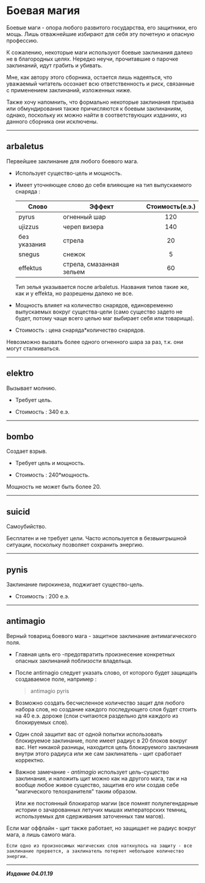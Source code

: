 # Боевая магия #

Боевые маги - опора любого развитого государства, его защитники, его мощь. Лишь отважнейшие избирают для себя эту почетную и опасную профессию.

К сожалению, некоторые маги используют боевые заклинания далеко не в благородных целях. Нередко неучи, прочитавшие о парочке заклинаний, идут грабить и убивать.

Мне, как автору этого сборника, остается лишь надеяться, что уважаемый читатель осознает всю ответственность и риск, связанные с применением заклинаний, изложенных ниже.

Также хочу напомнить, что формально некоторые заклинания призыва или обмундирования также причисляются к боевым заклинаниям, однако, поскольку их можно найти в соответствующих изданиях, из данного сборника они исключены.

***

## **arbaletus** ##

Первейшее заклинание для любого боевого мага.

* Использует существо-цель и мощность.

* Имеет уточняющее слово до себя влияющие на тип выпускаемого снаряда :

  |     Слово     |    Эффект               |Стоимость(е.э.)|
  |---------------|-------------------------|:-------------:|
  |pyrus          | огненный шар            | 120           |
  |ujizzus        | череп визера            | 140           |
  |без указания   | стрела                  | 20            |
  |snegus         | снежок                  | 5             |
  |effektus       | стрела, смазанная зельем| 60            |

  Тип зелья указывается после arbaletus. Названия типов такие же, как и у effekta, но разрешены далеко не все.

* Мощность влияет на количество снарядов, единовременно выпускаемых вокруг существа-цели (само существо задето не будет, потому чаще всего целью маг выбирает себя или товарища).

* Стоимость : цена снаряда*количество снарядов.

Невозможно вызвать более одного огненного шара за раз, т.к. они могут сталкиваться.

***

## **elektro** ##

Вызывает молнию.

* Требует цель.

* Стоимость : 340 е.э.

***

## **bombo** ##

Создает взрыв.

* Требует цель и мощность.

* Стоимость : 240*мощность.

Мощность не может быть более 20.

***

## **suicid** ##

Самоубийство.

Бесплатен и не требует цели. Часто используется в безвыигрышной ситуации, поскольку позволяет сохранить энергию.

***

## **pynis** ##

Заклинание пирокинеза, поджигает существо-цель.

* Стоимость : 200 е.э.

***

## **antimagio** ##

Верный товарищ боевого мага - защитное заклинание антимагического поля.

* Главная цель его -предотвратить произнесение конкретных опасных заклинаний поблизости владельца.

* После antirnagio следует указать слово, от которого будет защищать создаваемое поле, например :

  >antimagio pyris

* Возможно создать бесчисленное количество защит для любого набора слов, но создание каждого последующего слоя будет стоить на 40 е.э. дороже (слои считаются раздельно для каждого из блокируемых слов).

* Один слой защитит вас от одной попытки использовать блокируемое заклинание, поле имеет радиус в 20 блоков вокруг вас. Нет никакой разницы, находится цель блокируемого заклинания внутри этого радиуса или же сам заклинатель - щит сработает
корректно.

* Важное замечание - *antimagio* использует цель-существо заклинания, и наложить щит можно как на другого мага, так и на вообще любое живое существо, защитив его или создав себе "магического телохранителя" таким образом.

  Или же постоянный блокиратор магии (все помнят полулегендарные истории о зачарованных летучих мышах императорских темниц, используемых для сдерживания заточенных там магов).

Если маг оффлайн - щит также работает, но защищает не радиус вокруг мага, а лишь самого мага.

    Если одно из произносимых магических слов наткнулось на защиту - все заклинание прервется, а заклинатель потеряет небольшое количество энергии.

***

***Издание 04.01.19***
